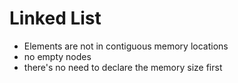 # Linked List 
- Elements are not in contiguous memory locations
- no empty nodes
- there's no need to declare the memory size first
